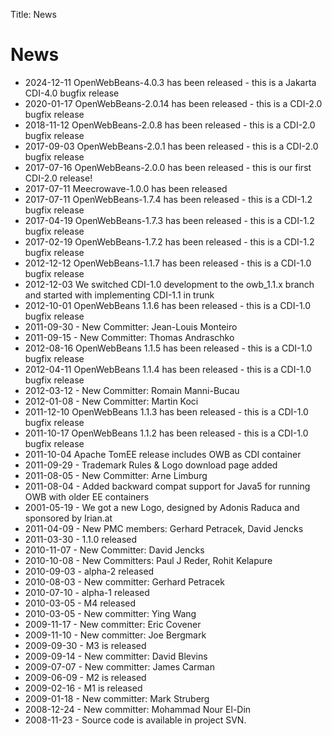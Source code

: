Title: News

# News
* 2024-12-11 OpenWebBeans-4.0.3 has been released - this is a Jakarta CDI-4.0 bugfix release
* 2020-01-17 OpenWebBeans-2.0.14 has been released - this is a CDI-2.0 bugfix release
* 2018-11-12 OpenWebBeans-2.0.8 has been released - this is a CDI-2.0 bugfix release
* 2017-09-03 OpenWebBeans-2.0.1 has been released - this is a CDI-2.0 bugfix release
* 2017-07-16 OpenWebBeans-2.0.0 has been released - this is our first CDI-2.0 release!
* 2017-07-11 Meecrowave-1.0.0 has been released
* 2017-07-11 OpenWebBeans-1.7.4 has been released - this is a CDI-1.2 bugfix release
* 2017-04-19 OpenWebBeans-1.7.3 has been released - this is a CDI-1.2 bugfix release
* 2017-02-19 OpenWebBeans-1.7.2 has been released - this is a CDI-1.2 bugfix release
* 2012-12-12 OpenWebBeans-1.1.7 has been released - this is a CDI-1.0 bugfix release
* 2012-12-03 We switched CDI-1.0 development to the owb_1.1.x branch and started with implementing CDI-1.1 in trunk
* 2012-10-01 OpenWebBeans 1.1.6 has been released - this is a CDI-1.0 bugfix release
* 2011-09-30 - New Committer: Jean-Louis Monteiro
* 2011-09-15 - New Committer: Thomas Andraschko
* 2012-08-16 OpenWebBeans 1.1.5 has been released - this is a CDI-1.0 bugfix release
* 2012-04-11 OpenWebBeans 1.1.4 has been released - this is a CDI-1.0 bugfix release
* 2012-03-12 - New Committer: Romain Manni-Bucau
* 2012-01-08 - New Committer: Martin Koci
* 2011-12-10 OpenWebBeans 1.1.3 has been released - this is a CDI-1.0 bugfix release
* 2011-10-17 OpenWebBeans 1.1.2 has been released - this is a CDI-1.0 bugfix release
* 2011-10-04 Apache TomEE release includes OWB as CDI container
* 2011-09-29 - Trademark Rules & Logo download page added
* 2011-08-05 - New Committer: Arne Limburg
* 2011-08-04 - Added backward compat support for Java5 for running OWB with older EE containers
* 2001-05-19 - We got a new Logo, designed by Adonis Raduca and sponsored by Irian.at
* 2011-04-09 - New PMC members: Gerhard Petracek, David Jencks
* 2011-03-30 - 1.1.0 released
* 2010-11-07 - New Committer: David Jencks
* 2010-10-08 - New Committers: Paul J Reder, Rohit Kelapure
* 2010-09-03 - alpha-2 released
* 2010-08-03 - New committer: Gerhard Petracek
* 2010-07-10 - alpha-1 released
* 2010-03-05 - M4 released
* 2010-03-05 - New committer: Ying Wang
* 2009-11-17 - New committer: Eric Covener
* 2009-11-10 - New committer: Joe Bergmark
* 2009-09-30 - M3 is released
* 2009-09-14 - New committer: David Blevins
* 2009-07-07 - New committer: James Carman
* 2009-06-09 - M2 is released
* 2009-02-16 - M1 is released
* 2009-01-18 - New committer: Mark Struberg
* 2008-12-24 - New committer: Mohammad Nour El-Din
* 2008-11-23 - Source code is available in project SVN.
